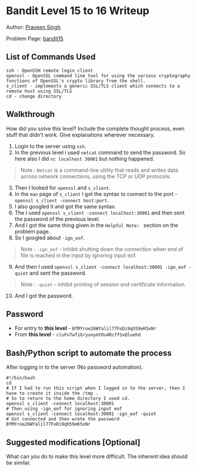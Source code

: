 # Bandit Level 15 to 16 Writeup


Author: [Praveen Singh](https://github.com/GTA-VeteraN) 

Problem Page: [bandit15](https://overthewire.org/wargames/bandit/bandit16)

## List of Commands Used
```
ssh - OpenSSH remote login client
openssl - OpenSSL command line tool for using the various cryptography functions of OpenSSL's crypto library from the shell.
s_client - implements a generic SSL/TLS client which connects to a remote host using SSL/TLS
cd - change directory

```

## Walkthrough
How did you solve this level? Include the complete thought process, even stuff that didn't work. Give explanations wherever necessary.

1. Login to the server using `ssh`.
2. In the previous level i used `netcat` command to send the password. So here also I did `nc localhost 30001` but nothing happened.
> Note : `Netcat` is a command-line utility that reads and writes data across network connections, using the TCP or UDP protocols.
3. Then I looked for `openssl` and `s_client`.
4. In the `man` page of `s_client` I got the syntax to connect to the port - `openssl s_client -connect host:port`.
5. I also googled it and got the same syntax.
6. The I used `openssl s_client -connect localhost:30001` and then sent the password of the previous level.
7. And I got the same thing given in the `Helpful Note: ` section on the problem page.
8. So I googled about `-ign_eof`.
> Note : `-ign_eof` - inhibit shutting down the connection when end of file is reached in the input by ignoring input eof.
9. And then I used `openssl s_client -connect localhost:30001 -ign_eof -quiet` and sent the password.
> Note : `-quiet` - inhibit printing of session and certificate information.
10. And I got the password.


## Password
- For entry to __this level__ - `BfMYroe26WYalil77FoDi9qh59eK5xNr`
- From __this level__ - `cluFn7wTiGryunymYOu4RcffSxQluehd`

## Bash/Python script to automate the process
After logging in to the server (No password automation).
``` 
#!/bin/bash
cd  
# If I had to run this script when I logged in to the server, then I have to create it inside the /tmp .
# So to return to the home directory I used cd.
openssl s_client -connect localhost:30001
# Then using -ign_eof for ignoring input eof
openssl s_client -connect localhost:30001 -ign_eof -quiet
# Got connected and then wrote the password
BfMYroe26WYalil77FoDi9qh59eK5xNr
```

## Suggested modifications [Optional]
What can you do to make this level more difficult. The inherent idea should be similar.


